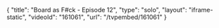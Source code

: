 {
    "title": "Board as F#ck - Episode 12",
    "type": "solo",
    "layout": "iframe-static",
    "videoId": "161061",
    "url": "\/tvpembed\/161061"
}